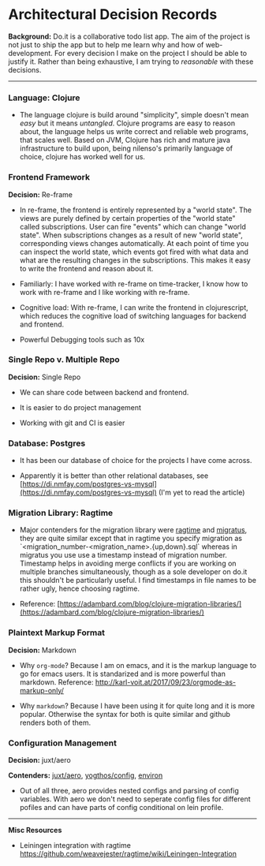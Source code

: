# Architectural Decision Records

**Background:** Do.it is a collaborative todo list app. The aim of the
project is not just to ship the app but to help me learn why and how of
web-development. For every decision I make on the project I should be
able to justify it. Rather than being exhaustive, I am trying to
*reasonable* with these decisions.

---

### **Language**: Clojure

-   The language clojure is build around "simplicity", simple doesn't
     mean *easy* but it means *untangled*. Clojure programs are easy to
     reason about, the language helps us write correct and reliable web
     programs, that scales well. Based on JVM, Clojure has rich and
     mature java infrastructure to build upon, being nilenso's
     primarily language of choice, clojure has worked well for us.

### **Frontend Framework**

**Decision:** Re-frame

-   In re-frame, the frontend is entirely represented by a "world
     state". The views are purely defined by certain properties of the
     "world state" called subscriptions. User can fire "events" which
     can change "world state". When subscriptions changes as a result
     of new "world state", corresponding views changes automatically.
     At each point of time you can inspect the world state, which
     events got fired with what data and what are the resulting changes
     in the subscriptions. This makes it easy to write the frontend and
     reason about it.

-   Familiarly: I have worked with re-frame on time-tracker, I know how
     to work with re-frame and I like working with re-frame.

-   Cognitive load: With re-frame, I can write the frontend in
     clojurescript, which reduces the cognitive load of switching
     languages for backend and frontend.

-   Powerful Debugging tools such as 10x

### **Single Repo v. Multiple Repo**

**Decision:** Single Repo

-   We can share code between backend and frontend.

-   It is easier to do project management

-   Working with git and CI is easier

### **Database:** Postgres

-   It has been our database of choice for the projects I have come
    across.

-   Apparently it is better than other relational databases, see
     [https://di.nmfay.com/postgres-vs-mysql](https://di.nmfay.com/postgres-vs-mysql)
     (I'm yet to read the article)

### **Migration Library:** Ragtime

-   Major contenders for the migration library were
     [ragtime](https://github.com/weavejester/ragtime)
     and [migratus](https://github.com/yogthos/migratus),
     they are quite similar except that in ragtime you specify
     migration as
     \`\<migration\_number\-\<migration\_name\>.{up,down}.sql\`
     whereas in migratus you use use a timestamp instead of migration
     number. Timestamp helps in avoiding merge conflicts if you are
     working on multiple branches simultaneously, though as a sole
     developer on do.it this shouldn't be particularly useful. I find
     timestamps in file names to be rather ugly, hence choosing
     ragtime.

-   Reference:
     [https://adambard.com/blog/clojure-migration-libraries/](https://adambard.com/blog/clojure-migration-libraries/)

### Plaintext Markup Format

**Decision:** Markdown

- Why `org-mode`? Because I am on emacs, and it is the markup language to go for emacs users. It is standarized and is more powerful than markdown. Reference: http://karl-voit.at/2017/09/23/orgmode-as-markup-only/

- Why `markdown`? Because I have been using it for quite long and it is more popular. Otherwise the syntax for both is quite similar and github renders both of them.
### Configuration Management

**Decision:** juxt/aero

**Contenders:** [juxt/aero](https://github.com/juxt/aero), [yogthos/config](https://github.com/yogthos/config), [environ](https://github.com/weavejester/environ)

- Out of all three, aero provides nested configs and parsing of config variables. With aero we don't need to seperate config files for different pofiles and can have parts of config conditional on lein profile.


---

**Misc Resources**

-   Leiningen integration with ragtime
     https://github.com/weavejester/ragtime/wiki/Leiningen-Integration
